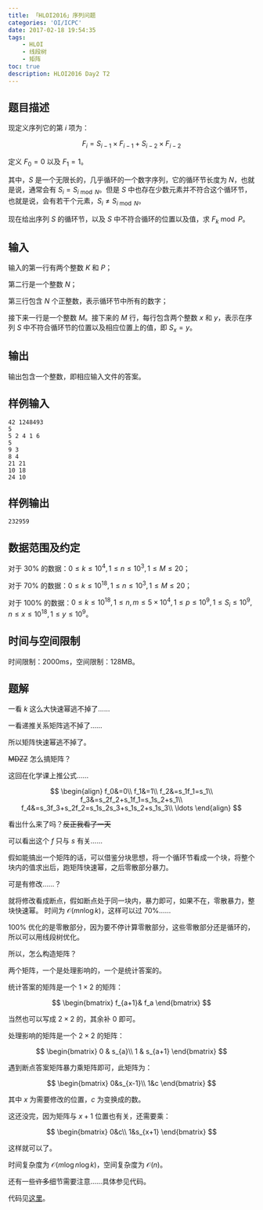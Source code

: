 ```yaml
---
title: 「HLOI2016」序列问题
categories: 'OI/ICPC'
date: 2017-02-18 19:54:35
tags:
	- HLOI
	- 线段树
	- 矩阵
toc: true
description: HLOI2016 Day2 T2
---
```


## 题目描述
现定义序列它的第 $i$ 项为：

$$F_i=S_{i-1}\times F_{i-1}+S_{i-2}\times F_{i-2}$$

定义 $F_0=0$ 以及 $F_1=1$。

其中，$S$ 是一个无限长的，几乎循环的一个数字序列，它的循环节长度为 $N$，也就是说，通常会有 $S_i=S_{i\bmod N}$。但是 $S$ 中也存在少数元素并不符合这个循环节，也就是说，会有若干个元素，$S_i\neq S_{i\bmod N}$。

现在给出序列 $S$ 的循环节，以及 $S$ 中不符合循环的位置以及值，求 $F_k\bmod P$。

## 输入
输入的第一行有两个整数 $K$ 和 $P$；

第二行是一个整数 $N$；

第三行包含 $N$ 个正整数，表示循环节中所有的数字；

接下来一行是一个整数 $M$。接下来的 $M$ 行，每行包含两个整数 $x$ 和 $y$，表示在序列 $S$ 中不符合循环节的位置以及相应位置上的值，即 $S_x=y$。

## 输出
输出包含一个整数，即相应输入文件的答案。

## 样例输入
```
42 1248493
5
5 2 4 1 6
5
9 3
8 4
21 21
10 18
24 10
```
## 样例输出
```
232959
```

## 数据范围及约定
对于 $30\%$ 的数据：$0\le k\le 10^4,1\le n\le 10^3,1\le M\le 20$；

对于 $70\%$ 的数据：$0\le k\le 10^{18},1\le n\le 10^3,1\le M\le 20$；

对于 $100\%$ 的数据：$0\le k\le 10^{18},1\le n,m\le 5\times 10^4,1\le p\le 10^9,1\le S_i\le 10^9,n\le x\le 10^{18},1\le y\le 10^9$。

## 时间与空间限制
时间限制：$2000\text{ms}$，空间限制：$128\text{MB}$。

## 题解
一看 $k$ 这么大快速幂逃不掉了……

一看递推关系矩阵逃不掉了……

所以矩阵快速幂逃不掉了。

~~MDZZ~~ 怎么搞矩阵？

这回在化学课上推公式……

$$
\begin{align}
f_0&=0\\
f_1&=1\\
f_2&=s_1f_1=s_1\\
f_3&=s_2f_2+s_1f_1=s_1s_2+s_1\\
f_4&=s_3f_3+s_2f_2=s_1s_2s_3+s_1s_2+s_1s_3\\
\ldots
\end{align}
$$

看出什么来了吗？~~反正我看了一天~~

可以看出这个 $f$ 只与 $s$ 有关……

假如能搞出一个矩阵的话，可以借鉴分块思想，将一个循环节看成一个块，将整个块内的值求出后，跑矩阵快速幂，之后零散部分暴力。

可是有修改……？

就将修改看成断点，假如断点处于同一块内，暴力即可，如果不在，零散暴力，整块快速幂。
时间为 $\mathcal{O}(mn\log k)$，这样可以过 $70\%$……

$100\%$ 优化的是零散部分，因为要不停计算零散部分，这些零散部分还是循环的，所以可以用线段树优化。

所以，怎么构造矩阵？

两个矩阵，一个是处理影响的，一个是统计答案的。

统计答案的矩阵是一个 $1\times2$ 的矩阵：

$$
\begin{bmatrix}
f_{a+1}& f_a
\end{bmatrix}
$$

当然也可以写成 $2\times2$ 的，其余补 $0$ 即可。

处理影响的矩阵是一个 $2\times2$ 的矩阵：

$$
\begin{bmatrix}
0 & s_{a}\\
1 & s_{a+1}
\end{bmatrix}
$$

遇到断点答案矩阵暴力乘矩阵即可，此矩阵为：

$$
\begin{bmatrix}
0&s_{x-1}\\
1&c
\end{bmatrix}
$$

其中 $x$ 为需要修改的位置，$c$ 为变换成的数。

这还没完，因为矩阵与 $x+1$ 位置也有关，还需要乘：

$$
\begin{bmatrix}
0&c\\
1&s_{x+1}
\end{bmatrix}
$$

这样就可以了。

时间复杂度为 $\mathcal{O}(m\log n\log k)$，空间复杂度为 $\mathcal{O}(n)$。

还有一些~~许多~~细节需要注意……具体参见代码。

代码见[这里](https://github.com/HeRaNO/OI-ICPC-Codes/blob/master/HSAHRBNUOJ/P38xx/P3875.cpp)。

